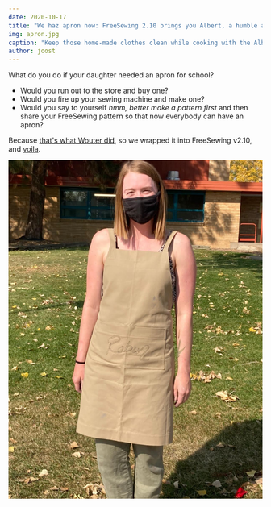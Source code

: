 ```yaml
---
date: 2020-10-17
title: "We haz apron now: FreeSewing 2.10 brings you Albert, a humble apron pattern"
img: apron.jpg
caption: "Keep those home-made clothes clean while cooking with the Albert apron"
author: joost
---
```


What do you do if your daughter needed an apron for school?

 - Would you run out to the store and buy one?
 - Would you fire up your sewing machine and make one?
 - Would you say to yourself _hmm, better make a pattern first_ and then share your FreeSewing pattern so that now everybody can have an apron?

Because [that's what Wouter did](/showcase/albert-by-wouter/), so we wrapped it into FreeSewing v2.10, and [voila](/designs/albert/).

![Wouter's daughter wearing the Albert apron](albert.jpg)


